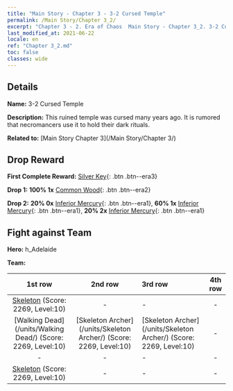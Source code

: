 ```yaml
---
title: "Main Story - Chapter 3 - 3-2 Cursed Temple"
permalink: /Main Story/Chapter 3_2/
excerpt: "Chapter 3 - 2. Era of Chaos  Main Story - Chapter 3_2. 3-2 Cursed Temple"
last_modified_at: 2021-06-22
locale: en
ref: "Chapter 3_2.md"
toc: false
classes: wide
---
```


## Details

 **Name:** 3-2 Cursed Temple

 **Description:** This ruined temple was cursed many years ago. It is rumored that necromancers use it to hold their dark rituals.

 **Related to:** [Main Story Chapter 3](/Main Story/Chapter 3/)

## Drop Reward

 **First Complete Reward:** [Silver Key](/Items/con_693/){: .btn .btn--era3}

 **Drop 1:** **100% 1x** [Common Wood](/Items/mat_7/){: .btn .btn--era2}

 **Drop 2:** **20% 0x** [Inferior Mercury](/Items/mat_2/){: .btn .btn--era1}, **60% 1x** [Inferior Mercury](/Items/mat_2/){: .btn .btn--era1}, **20% 2x** [Inferior Mercury](/Items/mat_2/){: .btn .btn--era1}


## Fight against Team
 **Hero:** h_Adelaide

 **Team:**


  | 1st row | 2nd row | 3rd row | 4th row |
  |:----:|:----:|:----|:----:|
  | [Skeleton](/units/Skeleton/) (Score: 2269, Level:10)  | - | - | - |
  | [Walking Dead](/units/Walking Dead/) (Score: 2269, Level:10)  | [Skeleton Archer](/units/Skeleton Archer/) (Score: 2269, Level:10)  | [Skeleton Archer](/units/Skeleton Archer/) (Score: 2269, Level:10)  | - |
  | - | - | - | - |
  | [Skeleton](/units/Skeleton/) (Score: 2269, Level:10)  | - | - | - |


